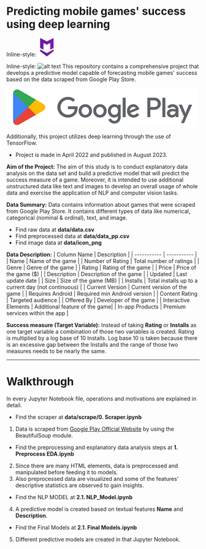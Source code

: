 # Predicting mobile games' success using deep learning

Inline-style: 
![alt text](https://github.com/adam-p/markdown-here/raw/master/src/common/images/icon48.png "Logo Title Text 1")

Inline-style:
![alt text]([data/GPLogo.png](https://raw.githubusercontent.com/erenkotar/predicting-game-success-using-deep-learning/main/data/GPLogo.png) "Google Play Logo")
This repository contains a comprehensive project that develops a predictive model capable of forecasting mobile games' success based on the data scraped from Google Play Store.

![Screenshot](data\GPLogo.png)



Additionally, this project utilizes deep learning through the use of TensorFlow.

* Project is made in April 2022 and published in August 2023.

**Aim of the Project:**
The aim of this study is to conduct explanatory data analysis on the data set and build a predictive model that will predict the success measure of a game. Moreover, it is intended to use additional unstructured data like text and images to develop an overall usage of whole data and exercise the application of NLP and computer vision tasks.

**Data Summary:**
Data contains information about games that were scraped from Google Play Store. It contains different types of data like numerical, categorical (nominal & ordinal), text, and image.

* Find raw data at **data/data.csv**
* Find preprocessed data at **data/data_pp.csv**
* Find image data at **data/icon_png**


**Data Description:**
| Column Name          | Description |
| -----------          | ----------- |
| Name                 | Name of the game | 
| Number of Rating     | Total number of ratings |
| Genre                | Genre of the game |
| Rating               | Rating of the game |
| Price                | Price of the game ($) |
| Description          | Description of the game |
| Updated              | Last update date |
| Size                 | Size of the game (MB) |
| Installs             | Total installs up to a current day (not continuous) |
| Current Version      | Current version of the game |
| Requires Android     | Required min Android version |
| Content Rating	     | Targeted audience |
| Offered By	         | Developer of the game |
| Interactive Elements | Additional feature of the game|
| In-app Products      | Premium services within the app |

**Success measure (Target Variable):**
Instead of taking **Rating** or **Installs** as one target variable a combination of those two variables is created. Rating is multiplied by a log base of 10 Installs. Log base 10 is taken because there is an excessive gap between the Installs and the range of those two measures needs to be nearly the same.

---

# Walkthrough

In every Jupyter Notebook file, operations and motivations are explained in detail.

* Find the scraper at **data/scrape/0. Scraper.ipynb**
1) Data is scraped from [Google Play Official Website](https://play.google.com/) by using the BeautifulSoup module.
* Find the preprocessing and explanatory data analysis steps at **1. Preprocess EDA.ipynb**
2) Since there are many HTML elements, data is preprocessed and manipulated before feeding it to models. 
3) Also preprocessed data are visualized and some of the features' descriptive statistics are observed to gain insights.
* Find the NLP MODEL at **2.1. NLP_Model.ipynb**
4) A predictive model is created based on textual features **Name** and **Description**.
* Find the Final Models at **2.1. Final Models.ipynb**
5) Different predictive models are created in that Jupyter Notebook.

